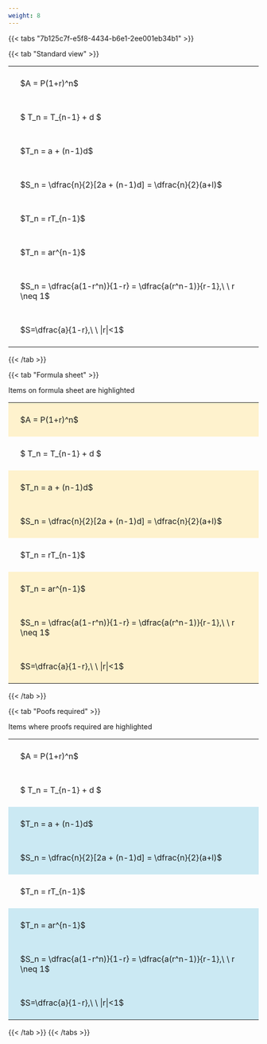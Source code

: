 ```yaml
---
weight: 8
---
```


{{< tabs "7b125c7f-e5f8-4434-b6e1-2ee001eb34b1" >}}

{{< tab "Standard view" >}}

<style type="text/css">
#T_d7700 th.col_heading {
  text-align: left;
  font-size: 1em;
}
#T_d7700 td {
  text-align: left;
  font-size: 1em;
  padding: 1.5em;
}
</style>
<table id="T_d7700">
  <thead>
  </thead>
  <tbody>
    <tr>
      <td id="T_d7700_row0_col0" class="data row0 col0" >$A = P(1+r)^n$</td>
    </tr>
    <tr>
      <td id="T_d7700_row1_col0" class="data row1 col0" >$ T_n = T_{n-1} + d $</td>
    </tr>
    <tr>
      <td id="T_d7700_row2_col0" class="data row2 col0" >$T_n = a + (n-1)d$</td>
    </tr>
    <tr>
      <td id="T_d7700_row3_col0" class="data row3 col0" >$S_n = \dfrac{n}{2}[2a + (n-1)d] = \dfrac{n}{2}(a+l)$</td>
    </tr>
    <tr>
      <td id="T_d7700_row4_col0" class="data row4 col0" >$T_n = rT_{n-1}$</td>
    </tr>
    <tr>
      <td id="T_d7700_row5_col0" class="data row5 col0" >$T_n = ar^{n-1}$</td>
    </tr>
    <tr>
      <td id="T_d7700_row6_col0" class="data row6 col0" >$S_n = \dfrac{a(1-r^n)}{1-r} = \dfrac{a(r^n-1)}{r-1},\ \  r \neq 1$</td>
    </tr>
    <tr>
      <td id="T_d7700_row7_col0" class="data row7 col0" >$S=\dfrac{a}{1-r},\ \ |r|<1$</td>
    </tr>
  </tbody>
</table>
{{< /tab >}}

{{< tab "Formula sheet" >}}

Items on formula sheet are highlighted 
<br>
<style type="text/css">
#T_2516f th.col_heading {
  text-align: left;
  font-size: 1em;
}
#T_2516f td {
  text-align: left;
  font-size: 1em;
  padding: 1.5em;
}
#T_2516f_row0_col0, #T_2516f_row2_col0, #T_2516f_row3_col0, #T_2516f_row5_col0, #T_2516f_row6_col0, #T_2516f_row7_col0 {
  background-color: rgba(255,194,10, 0.2);
}
#T_2516f_row1_col0, #T_2516f_row4_col0 {
  background-color: rgba(0,0,0,0);
}
</style>
<table id="T_2516f">
  <thead>
  </thead>
  <tbody>
    <tr>
      <td id="T_2516f_row0_col0" class="data row0 col0" >$A = P(1+r)^n$</td>
    </tr>
    <tr>
      <td id="T_2516f_row1_col0" class="data row1 col0" >$ T_n = T_{n-1} + d $</td>
    </tr>
    <tr>
      <td id="T_2516f_row2_col0" class="data row2 col0" >$T_n = a + (n-1)d$</td>
    </tr>
    <tr>
      <td id="T_2516f_row3_col0" class="data row3 col0" >$S_n = \dfrac{n}{2}[2a + (n-1)d] = \dfrac{n}{2}(a+l)$</td>
    </tr>
    <tr>
      <td id="T_2516f_row4_col0" class="data row4 col0" >$T_n = rT_{n-1}$</td>
    </tr>
    <tr>
      <td id="T_2516f_row5_col0" class="data row5 col0" >$T_n = ar^{n-1}$</td>
    </tr>
    <tr>
      <td id="T_2516f_row6_col0" class="data row6 col0" >$S_n = \dfrac{a(1-r^n)}{1-r} = \dfrac{a(r^n-1)}{r-1},\ \  r \neq 1$</td>
    </tr>
    <tr>
      <td id="T_2516f_row7_col0" class="data row7 col0" >$S=\dfrac{a}{1-r},\ \ |r|<1$</td>
    </tr>
  </tbody>
</table>
{{< /tab >}}

{{< tab "Poofs required" >}}

Items where proofs required are highlighted 
<br>
<style type="text/css">
#T_9ea5c th.col_heading {
  text-align: left;
  font-size: 1em;
}
#T_9ea5c td {
  text-align: left;
  font-size: 1em;
  padding: 1.5em;
}
#T_9ea5c_row0_col0, #T_9ea5c_row1_col0, #T_9ea5c_row4_col0 {
  background-color: rgba(0,0,0,0);
}
#T_9ea5c_row2_col0, #T_9ea5c_row3_col0, #T_9ea5c_row5_col0, #T_9ea5c_row6_col0, #T_9ea5c_row7_col0 {
  background-color: rgba(0,150,200, 0.2);
}
</style>
<table id="T_9ea5c">
  <thead>
  </thead>
  <tbody>
    <tr>
      <td id="T_9ea5c_row0_col0" class="data row0 col0" >$A = P(1+r)^n$</td>
    </tr>
    <tr>
      <td id="T_9ea5c_row1_col0" class="data row1 col0" >$ T_n = T_{n-1} + d $</td>
    </tr>
    <tr>
      <td id="T_9ea5c_row2_col0" class="data row2 col0" >$T_n = a + (n-1)d$</td>
    </tr>
    <tr>
      <td id="T_9ea5c_row3_col0" class="data row3 col0" >$S_n = \dfrac{n}{2}[2a + (n-1)d] = \dfrac{n}{2}(a+l)$</td>
    </tr>
    <tr>
      <td id="T_9ea5c_row4_col0" class="data row4 col0" >$T_n = rT_{n-1}$</td>
    </tr>
    <tr>
      <td id="T_9ea5c_row5_col0" class="data row5 col0" >$T_n = ar^{n-1}$</td>
    </tr>
    <tr>
      <td id="T_9ea5c_row6_col0" class="data row6 col0" >$S_n = \dfrac{a(1-r^n)}{1-r} = \dfrac{a(r^n-1)}{r-1},\ \  r \neq 1$</td>
    </tr>
    <tr>
      <td id="T_9ea5c_row7_col0" class="data row7 col0" >$S=\dfrac{a}{1-r},\ \ |r|<1$</td>
    </tr>
  </tbody>
</table>
{{< /tab >}}
{{< /tabs >}}